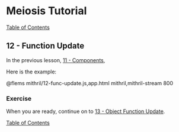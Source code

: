 # Meiosis Tutorial

[Table of Contents](toc.html)

## 12 - Function Update

In the previous lesson, [11 - Components](11-components-mithril.html),

Here is the example:

@flems mithril/12-func-update.js,app.html mithril,mithril-stream 800

### Exercise

When you are ready, continue on to [13 - Object Function Update](13-obj-func-update-mithril.html).

[Table of Contents](toc.html)
